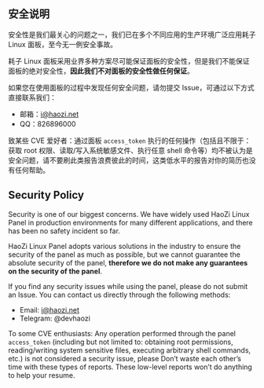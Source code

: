 ## 安全说明

安全性是我们最关心的问题之一，我们已在多个不同应用的生产环境广泛应用耗子 Linux 面板，至今无一例安全事故。

耗子 Linux 面板采用业界多种方案尽可能保证面板的安全性，但是我们不能保证面板的绝对安全性，**因此我们不对面板的安全性做任何保证**。

如果您在使用面板的过程中发现任何安全问题，请勿提交 Issue，可通过以下方式直接联系我们：

- 邮箱：i@haozi.net
- QQ：826896000

致某些 CVE 爱好者：通过面板 `access_token` 执行的任何操作（包括且不限于：获取 root 权限、读取/写入系统敏感文件、执行任意 shell 命令等）均不被认为是安全问题，请不要刷此类报告浪费彼此的时间，这类低水平的报告对你的简历也没有任何帮助。

## Security Policy

Security is one of our biggest concerns. We have widely used HaoZi Linux Panel in production environments for many different applications, and there has been no safety incident so far.

HaoZi Linux Panel adopts various solutions in the industry to ensure the security of the panel as much as possible, but we cannot guarantee the absolute security of the panel, **therefore we do not make any guarantees on the security of the panel**.

If you find any security issues while using the panel, please do not submit an Issue. You can contact us directly through the following methods:

- Email: i@haozi.net
- Telegram: @devhaozi

To some CVE enthusiasts: Any operation performed through the panel `access_token` (including but not limited to: obtaining root permissions, reading/writing system sensitive files, executing arbitrary shell commands, etc.) is not considered a security issue, please Don’t waste each other’s time with these types of reports. These low-level reports won’t do anything to help your resume.
